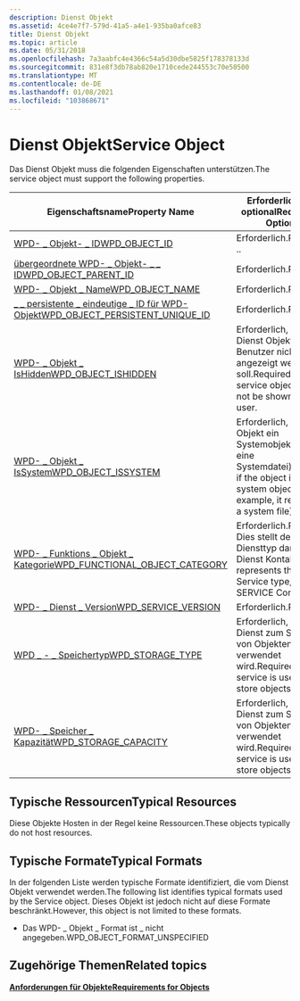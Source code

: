 ```yaml
---
description: Dienst Objekt
ms.assetid: 4ce4e7f7-579d-41a5-a4e1-935ba0afce83
title: Dienst Objekt
ms.topic: article
ms.date: 05/31/2018
ms.openlocfilehash: 7a3aabfc4e4366c54a5d30dbe5825f178378133d
ms.sourcegitcommit: 831e8f3db78ab820e1710cede244553c70e50500
ms.translationtype: MT
ms.contentlocale: de-DE
ms.lasthandoff: 01/08/2021
ms.locfileid: "103868671"
---
```

# <a name="service-object"></a><span data-ttu-id="2a949-103">Dienst Objekt</span><span class="sxs-lookup"><span data-stu-id="2a949-103">Service Object</span></span>

<span data-ttu-id="2a949-104">Das Dienst Objekt muss die folgenden Eigenschaften unterstützen.</span><span class="sxs-lookup"><span data-stu-id="2a949-104">The service object must support the following properties.</span></span>



| <span data-ttu-id="2a949-105">Eigenschaftsname</span><span class="sxs-lookup"><span data-stu-id="2a949-105">Property Name</span></span>                                                                                                                      | <span data-ttu-id="2a949-106">Erforderlich oder optional</span><span class="sxs-lookup"><span data-stu-id="2a949-106">Required or Optional</span></span>                                                                  |
|------------------------------------------------------------------------------------------------------------------------------------|---------------------------------------------------------------------------------------|
| <span data-ttu-id="2a949-107">[WPD- \_ Objekt- \_ ID](/previous-versions/windows/hardware/drivers/ff597893(v=vs.85))</span><span class="sxs-lookup"><span data-stu-id="2a949-107">[WPD\_OBJECT\_ID](/previous-versions/windows/hardware/drivers/ff597893(v=vs.85))</span></span>                                                         | <span data-ttu-id="2a949-108">Erforderlich.</span><span class="sxs-lookup"><span data-stu-id="2a949-108">Required.</span></span> <span data-ttu-id="2a949-109">.</span><span class="sxs-lookup"><span data-stu-id="2a949-109">.</span></span>                                                                           |
| <span data-ttu-id="2a949-110">[übergeordnete WPD- \_ Objekt- \_ \_ ID](/previous-versions/windows/hardware/drivers/ff597893(v=vs.85))</span><span class="sxs-lookup"><span data-stu-id="2a949-110">[WPD\_OBJECT\_PARENT\_ID](/previous-versions/windows/hardware/drivers/ff597893(v=vs.85))</span></span>                                   | <span data-ttu-id="2a949-111">Erforderlich.</span><span class="sxs-lookup"><span data-stu-id="2a949-111">Required.</span></span>                                                                             |
| <span data-ttu-id="2a949-112">[WPD- \_ Objekt \_ Name](/previous-versions/windows/hardware/drivers/ff597893(v=vs.85))</span><span class="sxs-lookup"><span data-stu-id="2a949-112">[WPD\_OBJECT\_NAME](/previous-versions/windows/hardware/drivers/ff597893(v=vs.85))</span></span>                                                   | <span data-ttu-id="2a949-113">Erforderlich.</span><span class="sxs-lookup"><span data-stu-id="2a949-113">Required.</span></span>                                                                             |
| <span data-ttu-id="2a949-114">[\_ \_ persistente \_ eindeutige \_ ID für WPD-Objekt](/previous-versions/windows/hardware/drivers/ff597893(v=vs.85))</span><span class="sxs-lookup"><span data-stu-id="2a949-114">[WPD\_OBJECT\_PERSISTENT\_UNIQUE\_ID](/previous-versions/windows/hardware/drivers/ff597893(v=vs.85))</span></span> | <span data-ttu-id="2a949-115">Erforderlich.</span><span class="sxs-lookup"><span data-stu-id="2a949-115">Required.</span></span>                                                                             |
| <span data-ttu-id="2a949-116">[WPD- \_ Objekt \_ IsHidden](/previous-versions/windows/hardware/drivers/ff597893(v=vs.85))</span><span class="sxs-lookup"><span data-stu-id="2a949-116">[WPD\_OBJECT\_ISHIDDEN](/previous-versions/windows/hardware/drivers/ff597893(v=vs.85))</span></span>                                       | <span data-ttu-id="2a949-117">Erforderlich, wenn das Dienst Objekt dem Benutzer nicht angezeigt werden soll.</span><span class="sxs-lookup"><span data-stu-id="2a949-117">Required if the service object should not be shown to the user.</span></span>                       |
| <span data-ttu-id="2a949-118">[WPD- \_ Objekt \_ IsSystem](/previous-versions/windows/hardware/drivers/ff597893(v=vs.85))</span><span class="sxs-lookup"><span data-stu-id="2a949-118">[WPD\_OBJECT\_ISSYSTEM](/previous-versions/windows/hardware/drivers/ff597893(v=vs.85))</span></span>                                       | <span data-ttu-id="2a949-119">Erforderlich, wenn das Objekt ein Systemobjekt ist (z. b. eine Systemdatei).</span><span class="sxs-lookup"><span data-stu-id="2a949-119">Required if the object is a system object (for example, it represents a system file).</span></span> |
| <span data-ttu-id="2a949-120">[WPD- \_ Funktions \_ Objekt \_ Kategorie](/previous-versions/windows/hardware/drivers/ff597893(v=vs.85))</span><span class="sxs-lookup"><span data-stu-id="2a949-120">[WPD\_FUNCTIONAL\_OBJECT\_CATEGORY](/previous-versions/windows/hardware/drivers/ff597893(v=vs.85))</span></span>     | <span data-ttu-id="2a949-121">Erforderlich.</span><span class="sxs-lookup"><span data-stu-id="2a949-121">Required.</span></span> <span data-ttu-id="2a949-122">Dies stellt den Geräte Diensttyp dar, z. b. Dienst Kontakte.</span><span class="sxs-lookup"><span data-stu-id="2a949-122">This represents the Device Service type, such as SERVICE Contacts.</span></span>          |
| <span data-ttu-id="2a949-123">[WPD- \_ Dienst \_ Version](/previous-versions/windows/hardware/drivers/ff597893(v=vs.85))</span><span class="sxs-lookup"><span data-stu-id="2a949-123">[WPD\_SERVICE\_VERSION](/previous-versions/windows/hardware/drivers/ff597893(v=vs.85))</span></span>                                       | <span data-ttu-id="2a949-124">Erforderlich.</span><span class="sxs-lookup"><span data-stu-id="2a949-124">Required.</span></span>                                                                             |
| <span data-ttu-id="2a949-125">[WPD \_ - \_ Speichertyp](/previous-versions/windows/hardware/drivers/ff597893(v=vs.85))</span><span class="sxs-lookup"><span data-stu-id="2a949-125">[WPD\_STORAGE\_TYPE](/previous-versions/windows/hardware/drivers/ff597893(v=vs.85))</span></span>                                                | <span data-ttu-id="2a949-126">Erforderlich, wenn der Dienst zum Speichern von Objekten verwendet wird.</span><span class="sxs-lookup"><span data-stu-id="2a949-126">Required if the service is used to store objects.</span></span>                                     |
| <span data-ttu-id="2a949-127">[WPD- \_ Speicher \_ Kapazität](/previous-versions/windows/hardware/drivers/ff597865(v=vs.85))</span><span class="sxs-lookup"><span data-stu-id="2a949-127">[WPD\_STORAGE\_CAPACITY](/previous-versions/windows/hardware/drivers/ff597865(v=vs.85))</span></span>                                    | <span data-ttu-id="2a949-128">Erforderlich, wenn der Dienst zum Speichern von Objekten verwendet wird.</span><span class="sxs-lookup"><span data-stu-id="2a949-128">Required if the service is used to store objects.</span></span>                                     |



 

## <a name="typical-resources"></a><span data-ttu-id="2a949-129">Typische Ressourcen</span><span class="sxs-lookup"><span data-stu-id="2a949-129">Typical Resources</span></span>

<span data-ttu-id="2a949-130">Diese Objekte Hosten in der Regel keine Ressourcen.</span><span class="sxs-lookup"><span data-stu-id="2a949-130">These objects typically do not host resources.</span></span>

## <a name="typical-formats"></a><span data-ttu-id="2a949-131">Typische Formate</span><span class="sxs-lookup"><span data-stu-id="2a949-131">Typical Formats</span></span>

<span data-ttu-id="2a949-132">In der folgenden Liste werden typische Formate identifiziert, die vom Dienst Objekt verwendet werden.</span><span class="sxs-lookup"><span data-stu-id="2a949-132">The following list identifies typical formats used by the Service object.</span></span> <span data-ttu-id="2a949-133">Dieses Objekt ist jedoch nicht auf diese Formate beschränkt.</span><span class="sxs-lookup"><span data-stu-id="2a949-133">However, this object is not limited to these formats.</span></span>

-   <span data-ttu-id="2a949-134">Das WPD- \_ Objekt \_ Format ist \_ nicht angegeben.</span><span class="sxs-lookup"><span data-stu-id="2a949-134">WPD\_OBJECT\_FORMAT\_UNSPECIFIED</span></span>

## <a name="related-topics"></a><span data-ttu-id="2a949-135">Zugehörige Themen</span><span class="sxs-lookup"><span data-stu-id="2a949-135">Related topics</span></span>

<dl> <dt>

[<span data-ttu-id="2a949-136">**Anforderungen für Objekte**</span><span class="sxs-lookup"><span data-stu-id="2a949-136">**Requirements for Objects**</span></span>](requirements-for-objects.md)
</dt> </dl>

 

 
